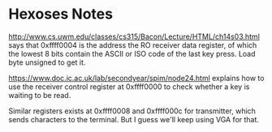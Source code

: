 # Hexoses Notes

http://www.cs.uwm.edu/classes/cs315/Bacon/Lecture/HTML/ch14s03.html
says that 0xffff0004 is the address the RO receiver data register,
of which the lowest 8 bits contain the ASCII or ISO code of the last
key press.  Load byte unsigned to get it.

https://www.doc.ic.ac.uk/lab/secondyear/spim/node24.html
explains how to use the receiver control register at 0xffff0000 to 
check whether a key is waiting to be read.

Similar registers exists at 0xffff0008 and 0xffff000c for transmitter,
which sends characters to the terminal.  But I guess we'll keep using
VGA for that.